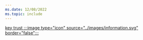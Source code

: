```yaml
---
ms.date: 12/08/2022
ms.topic: include
---
```


[key trust :::image type="icon" source="../images/information.svg" border="false":::](../how-it-works.md "This trust type uses a raw key to authenticate the users to Active Directory. It's not required to issue certificates to users, but it's required to deploy certificates to domain controllers")